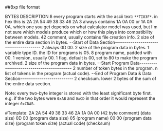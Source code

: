 ##8xp file format

BYTES   DESCRIPTION 
8       every program starts with the ascii text: `**TI83F*`. 
        in hex this is 2A 2A 54 49 38 33 46 2A
3       always contains 1A 0A 00 or 1A 0A 0A. 
        which one you get depends on what calculator model was used, 
        but I'm not sure which models produce which or how this plays 
        into compatibility between models.
42      comment, usually contains file creation info.
2       size of the entire data section in bytes.
--Start of Data Section----------------------------------------
2       always 0D 00.
2       size of the program data in bytes.
1       variable type ID. the ID for programs is 05.
8       program name, padded with 00.
1       version, usually 00.
1       flag. default is 00, set to 80 to make the program archived.
2       size of the program data in bytes.
--Start Program Data-------------------------------------------
2       number of token bytes in the program.
n       list of tokens in the program (actual code).
--End of Program Data & Data Section---------------------------
2       checksum. lower 2 bytes of the sum of the entire data section.

Note: every two-byte integer is stored with the least significant byte first.
e.g. if the two bytes were `0xAB` and `0xCD` in that order it would represent the integer `0xCDAB`.

#Template:
2A 2A 54 49 38 33 46 2A 1A 0A 00 (42 byte comment) (data size) 0D 00 (program data size) 05 (program name) 00 00 (program data size) (program token size) (actual code) (checksum)
